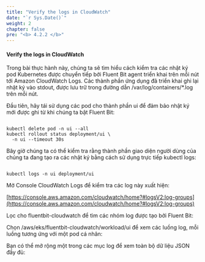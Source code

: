 ```yaml
---
title: "Verify the logs in CloudWatch"
date: "`r Sys.Date()`"
weight: 2
chapter: false
pre: "<b> 4.2.2 </b>"
---
```


#### Verify the logs in CloudWatch

Trong bài thực hành này, chúng ta sẽ tìm hiểu cách kiểm tra các nhật ký pod Kubernetes được chuyển tiếp bởi Fluent Bit agent triển khai trên mỗi nút tới Amazon CloudWatch Logs. Các thành phần ứng dụng đã triển khai ghi lại nhật ký vào stdout, được lưu trữ trong đường dẫn /var/log/containers/*.log trên mỗi nút.

Đầu tiên, hãy tái sử dụng các pod cho thành phần ui để đảm bảo nhật ký mới được ghi từ khi chúng ta bật Fluent Bit:

```

kubectl delete pod -n ui --all
kubectl rollout status deployment/ui \
  -n ui --timeout 30s

```

Bây giờ chúng ta có thể kiểm tra rằng thành phần giao diện người dùng của chúng ta đang tạo ra các nhật ký bằng cách sử dụng trực tiếp kubectl logs:

```

kubectl logs -n ui deployment/ui 

```

Mở Console CloudWatch Logs để kiểm tra các log này xuất hiện:

[https://console.aws.amazon.com/cloudwatch/home?#logsV2:log-groups](https://console.aws.amazon.com/cloudwatch/home?#logsV2:log-groups)

Lọc cho fluentbit-cloudwatch để tìm các nhóm log được tạo bởi Fluent Bit:

Chọn /aws/eks/fluentbit-cloudwatch/workload/ui để xem các luồng log, mỗi luồng tương ứng với một pod cá nhân:

Bạn có thể mở rộng một trong các mục log để xem toàn bộ dữ liệu JSON đầy đủ:

